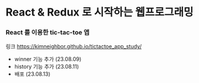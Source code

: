 # React & Redux 로 시작하는 웹프로그래밍

### React 를 이용한 tic-tac-toe 앱
링크 https://kimneighbor.github.io/tictactoe_app_study/
- winner 기능 추가 (23.08.09)
- history 기능 추가 (23.08.11)
- 배포 (23.08.13)